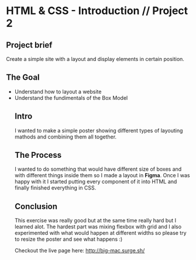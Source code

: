 #  HTML & CSS - Introduction // Project 2

## Project brief 

Create a simple site with a layout and display elements in certain position. 

## The Goal 
<ul>
<li>Understand how to layout a website</li>
<li>Understand the fundimentals of the Box Model</li>
</uk>

## Intro

I wanted to make a simple poster showing different types of layouting mathods and combining them all together. 

## The Process

I wanted to do something that would have different size of boxes and with different things inside them so I made a layout in <strong>Figma</strong>. Once I was happy with it I started putting every component of it into HTML and finally finished everything in CSS.


## Conclusion 

This exercise was really good but at the same time really hard but I learned alot. The hardest part was mixing flexbox with grid and I also experimented with what would happen at different widths so please try to resize the poster and see what happens :) 

Checkout the live page here: http://big-mac.surge.sh/
